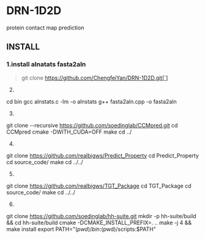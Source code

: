 # DRN-1D2D
protein contact map prediction

## INSTALL

### 1.install alnatats fasta2aln
>git clone https://github.com/ChengfeiYan/DRN-1D2D.git[`]

2.
cd bin
gcc alnstats.c -lm -o alnstats
g++ fasta2aln.cpp -o fasta2aln

3.
git clone --recursive https://github.com/soedinglab/CCMpred.git
cd CCMpred
cmake -DWITH_CUDA=OFF
make
cd ../

4.
git clone https://github.com/realbigws/Predict_Property
cd Predict_Property
cd source_code/
	make
cd ../../

5.
git clone https://github.com/realbigws/TGT_Package
cd TGT_Package
cd source_code/
	make
cd ../../

6.
git clone https://github.com/soedinglab/hh-suite.git
mkdir -p hh-suite/build && cd hh-suite/build
cmake -DCMAKE_INSTALL_PREFIX=. ..
make -j 4 && make install
export PATH="$(pwd)/bin:$(pwd)/scripts:$PATH"

